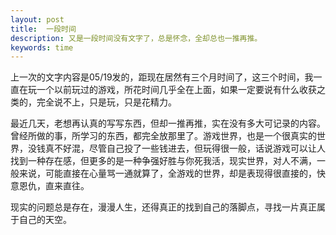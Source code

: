 ```yaml
---
layout: post
title:  一段时间
description: 又是一段时间没有文字了，总是怀念，全却总也一推再推。
keywords: time
---
```

上一次的文字内容是05/19发的，距现在居然有三个月时间了，这三个时间，我一直在玩一个以前玩过的游戏，所花时间几乎全在上面，如果一定要说有什么收获之类的，完全说不上，只是玩，只是花精力。

最近几天，老想再认真的写写东西，但却一推再推，实在没有多大可记录的内容。曾经所做的事，所学习的东西，都完全放那里了。游戏世界，也是一个很真实的世界，没钱真不好混，尽管自己投了一些钱进去，但玩得很一般，话说游戏可以让人找到一种存在感，但更多的是一种争强好胜与你死我活，现实世界，对人不满，一般来说，可能直接在心量骂一通就算了，全游戏的世界，却是表现得很直接的，快意恩仇，直来直往。

现实的问题总是存在，漫漫人生，还得真正的找到自己的落脚点，寻找一片真正属于自己的天空。
